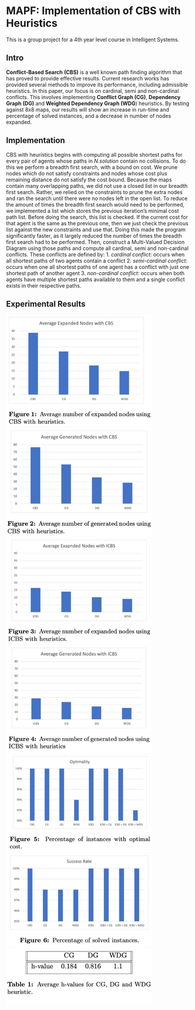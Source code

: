 
<h1>MAPF: Implementation of CBS with Heuristics</h1>

This is a group project for a 4th year level course in Intelligent Systems.

<h2>Intro</h2>

**Conflict-Based Search** **(CBS)** is a well known path finding algorithm that has proved to provide effective results. Current research works has provided several methods to improve its performance, including admissible heuristics. In this paper, our focus is on cardinal, semi and non-cardinal conflicts. This involves implementing **Conflict Graph (CG)**, **Dependency Graph (DG)** and **Weighted Dependency Graph (WDG**) heuristics. By testing against 8x8 maps, our results will show an increase in run-time and percentage of solved instances, and a decrease in number of nodes expanded.

<h2>Implementation</h2>
CBS with heuristics begins with computing all possible shortest paths for every pair of agents whose paths in <em>N.solution</em> contain no collisions. To do this we perform a breadth first search, with a bound on cost. We prune nodes which do not satisfy constraints and nodes whose cost plus remaining distance do not satisfy the cost bound. Because the maps contain many overlapping paths, we did not use a closed list in our breadth first search. Rather, we relied on the constraints to prune the extra nodes and ran the search until there were no nodes left in the open list.
To reduce the amount of times the breadth first search would need to be performed, we implemented a list which stores the previous iteration’s minimal cost path list. Before doing the search, this list is checked. If the current cost for that agent is the same as the previous one, then we just check the previous list against the new constraints and use that. Doing this made the program significantly faster, as it largely reduced the number of times the breadth first search had to be performed.
Then, construct a Multi-Valued Decision Diagram using those paths and compute all cardinal, semi and non-cardinal conflicts. These conflicts are defined by:
1. <em>cardinal conflict</em>: occurs when all shortest paths of two agents contain a conflict
2. <em>semi-cardinal conflict</em>: occurs when one all shortest paths of one agent has a conflict with just one shortest path of another agent
3. <em>non-cardinal conflict</em>: occurs when both agents have multiple shortest paths available to them and a single conflict exists in their respective paths.

<h2>Experimental Results</h2>

<p float="left">
<img src="https://github.com/nour-habib/mapf-cbs-heuristics-public/blob/main/fig1.png" width="400">
<img src="https://github.com/nour-habib/mapf-cbs-heuristics-public/blob/main/fig2.png" width="400">
<img src="https://github.com/nour-habib/mapf-cbs-heuristics-public/blob/main/fig3.png" width="400">
<img src="https://github.com/nour-habib/mapf-cbs-heuristics-public/blob/main/fig4.png" width="400">
<img src="https://github.com/nour-habib/mapf-cbs-heuristics-public/blob/main/fig5.png" width="400">
<img src="https://github.com/nour-habib/mapf-cbs-heuristics-public/blob/main/fig6.png" width="400">
<img src="https://github.com/nour-habib/mapf-cbs-heuristics-public/blob/main/average-hvalue.png" width="400">
</p>
